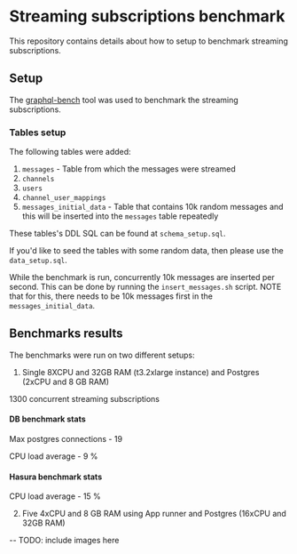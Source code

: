# Streaming subscriptions benchmark

This repository contains details about how to setup to benchmark streaming subscriptions.

## Setup

The [graphql-bench](https://github.com/hasura/graphql-bench) tool
was used to benchmark the streaming subscriptions.

### Tables setup

The following tables were added:

1. `messages` - Table from which the messages were streamed
2. `channels`
3. `users`
4. `channel_user_mappings`
5. `messages_initial_data` - Table that contains 10k random messages and this will be inserted into the `messages` table repeatedly

These tables's DDL SQL can be found at `schema_setup.sql`.

If you'd like to seed the tables with some random data, then please use the `data_setup.sql`.

While the benchmark is run, concurrently 10k messages are inserted per second.
This can be done by running the `insert_messages.sh` script. NOTE that for this,
there needs to be 10k messages first in the `messages_initial_data`.

## Benchmarks results

The benchmarks were run on two different setups:

1. Single 8XCPU and 32GB RAM (t3.2xlarge instance) and Postgres (2xCPU and 8 GB RAM)

1300 concurrent streaming subscriptions

#### DB benchmark stats

Max postgres connections - 19

CPU load average  - 9 %

#### Hasura benchmark stats

CPU load average - 15 %

2. Five 4xCPU and 8 GB RAM using App runner and Postgres (16xCPU and 32GB RAM)

-- TODO: include images here
